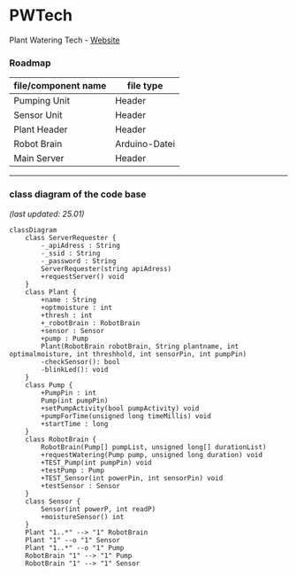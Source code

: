 # PWTech
Plant Watering Tech - [Website](https://hpyGithub.github.io)

### Roadmap
| file/component name | file type |
|------|-----------|
| Pumping Unit | Header |
| Sensor Unit | Header |
| Plant Header | Header |
| Robot Brain | Arduino-Datei |
| Main Server | Header |

***
### class diagram of the code base

*(last updated: 25.01)*
```mermaid
classDiagram
	class ServerRequester {
		-_apiAdress : String
		-_ssid : String
		-_password : String
		ServerRequester(string apiAdress)
		+requestServer() void
	}
	class Plant {
		+name : String
		+optmoisture : int
		+thresh : int
		+_robotBrain : RobotBrain
		+sensor : Sensor
		+pump : Pump
		Plant(RobotBrain robotBrain, String plantname, int optimalmoisture, int threshhold, int sensorPin, int pumpPin)
		-checkSensor(): bool
		-blinkLed(): void
	}
	class Pump {
		+PumpPin : int
		Pump(int pumpPin)
		+setPumpActivity(bool pumpActivity) void
		+pumpForTime(unsigned long timeMillis) void
		+startTime : long
	}
	class RobotBrain {
		RobotBrain(Pump[] pumpList, unsigned long[] durationList)
		+requestWatering(Pump pump, unsigned long duration) void
		+TEST_Pump(int pumpPin) void
		+testPump : Pump
		+TEST_Sensor(int powerPin, int sensorPin) void
		+testSensor : Sensor
	}
	class Sensor {
		Sensor(int powerP, int readP)
		+moistureSensor() int
	}
	Plant "1..*" --> "1" RobotBrain
	Plant "1" --o "1" Sensor
	Plant "1..*" --o "1" Pump
	RobotBrain "1" --> "1" Pump
	RobotBrain "1" --> "1" Sensor
```

